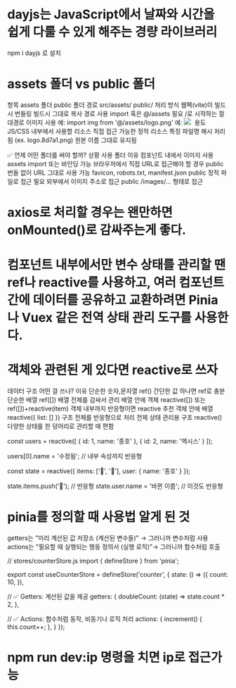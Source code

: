 # dayjs는 JavaScript에서 날짜와 시간을 쉽게 다룰 수 있게 해주는 경량 라이브러리
 npm i dayjs 로 설치

# assets 폴더 vs public 폴더
항목	             assets 폴더	                            public 폴더
경로	        src/assets/	public/
처리 방식	     웹팩(vite)이 빌드시 번들링	                     빌드시 그대로 복사
경로 사용	     import 혹은 @/assets 필요	                  /로 시작하는 절대경로
이미지 사용	예:   import img from '@/assets/logo.png'    	 예: <img src="/images/logo.png" />
               <img :src="img" />
용도	        JS/CSS 내부에서 사용할 리소스	                직접 접근 가능한 정적 리소스
특징	        파일명 해시 처리됨 (ex. logo.8d7a1.png)	       원본 이름 그대로 유지됨

✅ 언제 어떤 폴더를 써야 할까?
상황	                                사용 폴더	              이유
컴포넌트 내에서 이미지 사용	                  assets	    import 또는 바인딩 가능
브라우저에서 직접 URL로 접근해야 할 경우     	public	      번들 없이 URL 그대로 사용 가능
favicon, robots.txt, manifest.json	   public	     정적 파일로 접근 필요
외부에서 이미지 주소로 접근	                  public	    /images/... 형태로 접근

# axios로 처리할 경우는 왠만하면 onMounted()로 감싸주는게 좋다.

# 컴포넌트 내부에서만 변수 상태를 관리할 땐 ref나 reactive를 사용하고, 여러 컴포넌트 간에 데이터를 공유하고 교환하려면 Pinia나 Vuex 같은 전역 상태 관리 도구를 사용한다.
# 객체와 관련된 게 있다면 reactive로 쓰자

데이터 구조	           어떤 걸 쓰나?	                            이유
단순한 숫자,문자열	    ref()	                                    간단한 값 하나면 ref로 충분
단순한 배열	          ref([])	                                    배열 전체를 감싸서 관리
배열 안에 객체	       reactive([]) 또는 ref([])+reactive(item)	객체 내부까지 반응형이면 reactive 추천
객체 안에 배열	       reactive({ list: [] })	                    구조 전체를 반응형으로 처리
전체 상태 관리용 구조	 reactive()	                                다양한 상태를 한 덩어리로 관리할 때 편함

const users = reactive([
  { id: 1, name: '종호' },
  { id: 2, name: '엑시스' }
]);

users[0].name = '수정됨'; // 내부 속성까지 반응형


const state = reactive({
  items: ['🍎', '🍌'],
  user: { name: '종호' }
});

state.items.push('🍇'); // 반응형
state.user.name = '바뀐 이름'; // 이것도 반응형

# pinia를 정의할 때 사용법 알게 된 것 ############################################################
 getters는 "미리 계산된 값 저장소 (계산된 변수들)" → 그러니까 변수처럼 사용
 actions는 "필요할 때 실행되는 행동 정의서 (실행 로직)"→ 그러니까 함수처럼 호출

 // stores/counterStore.js
import { defineStore } from 'pinia';

export const useCounterStore = defineStore('counter', {
  state: () => ({
    count: 10,
  }),

  // ✅ Getters: 계산된 값을 제공
  getters: {
    doubleCount: (state) => state.count * 2,
  },

  // ✅ Actions: 함수처럼 동작, 비동기나 로직 처리
  actions: {
    increment() {
      this.count++;
    },
  }
});

# ##################################################################################

# npm run dev:ip 명령을 치면 ip로 접근가능